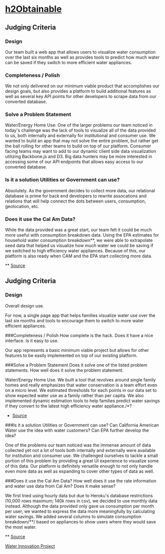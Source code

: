 # [h2Obtainable](https://h2obtainable.herokuapp.com)

## Judging Criteria

### Design
Our team built a web app that allows users to visualize water consumption over 
the last six months as well as provides tools to predict how much water can be 
saved if they switch to more efficient water appliances.

### Completeness / Polish
We not only delivered on our minimum viable product that accomplishes our design 
goals, but also provides a platform to build additional features as well as several
key API points for other developers to scrape data from our converted database.

### Solve a Problem Statement
Water/Energy Home Use: One of the larger problems our team noticed in today's 
challenge was the lack of tools to visualize all of the data provided to us, both
internally and externally for institutional and consumer use. We wanted to build 
an app that may not solve the entire problem, but rather get the ball rolling for 
other teams to build on top of our platform. Consumer facing teams may want to add 
to our dynamic client side data visualization utilizing Backbone.js and D3. Big data
hunters may be more interested in accessing some of our API endpoints that allows 
easy access to our converted database.

### Is it a solution Utilities or Government can use?
Absolutely. As the government decides to collect more data, our relational database 
is prime for back end developers to rewrite assocations and relations that will
help connect the dots between users, consumption, geolocation, etc. 

### Does it use the Cal Am Data?
While the data provided was a great start, our team felt it could be much more 
useful with consumption breakdown data. Using the EPA estimates for household water
consumption breakdown**, we were able to extrapolate seed data that helped us visualize
how much water we could be saving if we switched to high efficiency water appliances. 
Because of this, our platform is also ready when CAM and the EPA start collecting more data.

** [Source](http://www.epa.gov/WaterSense/pubs/indoor.html)

## Judging Criteria

### Design
Overall design use.

For now, a single page app that helps families visualize water use over the last six months and tools to encourage them to switch
to more water efficient appliances.

###Completeness / Polish
How complete is the hack. Does it have a nice interface. Is it easy to use.

Our app represents a basic minimum viable project but allows for other features to be easily implemented on top of our existing platform.

###Solve a Problem Statement
Does it solve one of the listed problem statements. How well does it solve the problem statement.

Water/Energy Home Use. We built a tool that revolves around single family homes and really emphasizes that water conservation 
is a team effort even on a micro level. We estimated thresholds for each points in our data set to show expected water use as a 
family rather than per capita. We also implemented dynamic estimation tools to help families predict water savings if they convert
to the latest high efficiency water appliance./*?

* [Source](https://google.com)

###Is it a solution Utilities or Government can use?
Can California American Water use the idea with water customers? Can EPA further develop the idea?

One of the problems our team noticed was the immense amount of data collected yet not a lot of tools both internally and 
externally were available for institution and consumer use. We challenged ourselves to tackle a small portion of this problem
by providing a great UI experience to visualize some of this data. Our platform is definitely versatile enough to not only handle
even more data as well as expanding to cover other types of data as well.

###Does it use the Cal Am Data?
How well does it use the rate information and water use data from Cal Am? Does it make sense?

We first tried using hourly data but due to Heroku's database restrictions (10,000 rows maximum; 140k rows in csv), we decided to use monthly data instead.
Although the data provided only gave us consumption per month per user, we wanted to express the data more meaningfully by calculating water savings. We added
several columns to simulate consumption breakdown/**/ based on appliances to show users where they would save the most water.

** [Source](http://askville.amazon.com/water-average-household-consume/AnswerViewer.do?requestId=230193)

[Water Innovation Project](http://www.waterinnovationproject.com/hackathon-2/)